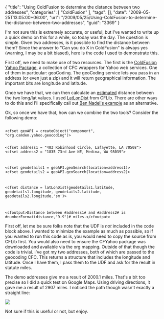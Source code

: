 {
	"title": "Using ColdFusion to determine the distance between two addresses",
	"categories": [
		"ColdFusion"
	],
	"tags": [],
	"date": "2009-05-25T13:05:00+06:00",
	"url": "/2009/05/25/Using-ColdFusion-to-determine-the-distance-between-two-addresses",
	"guid": "3369"
}

I'm not sure this is extremely accurate, or useful, but I've wanted to write up a quick demo on this for a while, so today was the day. The question is simple. Given two addresses, is it possible to find the distance between them? Since the answer to "Can you do X in ColdFusion" is always yes (warning, I may be a bit biased), here is the code I used to demonstrate this.
<!--more-->
First off, we need to make use of two resources. The first is the <a href="http://cfyahoo.riaforge.org/">ColdFusion Yahoo Package</a>, a collection of CFC wrappers for Yahoo web services. One of them in particular: geoCoding. The geoCoding service lets you pass in an address (or even just a zip) and it will return geographical information. The important bits are longitude and latitude. 

Once we have that, we can then calculate an <u>estimated</u> distance between the two long/lat values. I used <a href="http://www.cflib.org/udf/LatLonDist">LatLonDist</a> from CFLib. There are other ways to do this and I'll specifically call out <a href="http://www.bennadel.com/blog/1489-Finding-The-Distance-Between-Latitude-Longitude-Locations-In-ColdFusion.htm">Ben Nadel's example</a> as an alternative.

Ok, so once we have that, how can we combine the two tools? Consider the following demo:

<code>
&lt;cfset geoAPI = createObject("component", "org.camden.yahoo.geocoding")&gt;

&lt;cfset address1 = "403 Robinhood Circle, Lafayette, LA 70508"&gt;
&lt;cfset address2 = "1835 73rd Ave NE, Medina, WA 98039"&gt;

&lt;cfset geodetails1 = geoAPI.geoSearch(location=address1)&gt;
&lt;cfset geodetails2 = geoAPI.geoSearch(location=address2)&gt;

&lt;cfset distance = latLonDist(geodetails1.latitude, geodetails1.longitude, geodetails2.latitude, geodetails2.longitude,'sm')&gt;

&lt;cfoutput&gt;Distance between #address1# and #address2# is #numberFormat(distance,"9.9")# miles.&lt;/cfoutput&gt;
</code>

First off, let me be sure folks note that the UDF is <i>not</i> included in the code block above. I wanted to minimize the example as much as possible, so if you wanted to run this code as is, you would need to copy the source from CFLib first. You would also need to ensure the CFYahoo package was downloaded and available via the org mapping. Outside of that though the code is trivial. I've got my two addresses, both of which are passed to the geocoding CFC. This returns a structure that includes the longitude and latitude. Once I have them, I pass them to the UDF and ask for the result in statute miles. 

The demo addresses give me a result of 2000.1 miles. That's a bit too precise so I did a quick test on Google Maps. Using driving directions, it gave me a result of 2907 miles. I noticed the path though wasn't exactly a straight line:

<img src="http://static.raymondcamden.com/images//Picture 158.png">

Not sure if this is useful or not, but enjoy.